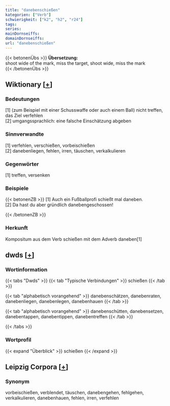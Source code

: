 ```yaml
---
title: "danebenschießen"
kategorien: ["Verb"]
schwierigkeit: ["k2", "h2", "r24"]
tags:
series:
mainDornseiffs:
domainDornseiffs:
url: "danebenschießen"
---
```


{{< betonenÜbs >}}
**Übersetzung:**  
shoot wide of the mark, miss the target, shoot wide, miss the mark  
{{< /betonenÜbs >}}

## Wiktionary [[+](https://de.wiktionary.org/wiki/danebenschießen)]

### Bedeutungen
[1] (zum Beispiel mit einer Schusswaffe oder auch einem Ball) nicht treffen, das Ziel verfehlen  
[2] umgangssprachlich: eine falsche Einschätzung abgeben  

### Sinnverwandte
[1] verfehlen, verschießen, vorbeischießen  
[2] danebenliegen, fehlen, irren, täuschen, verkalkulieren  

### Gegenwörter
[1] treffen, versenken  

### Beispiele
{{< betonenZB >}}
[1] Auch ein Fußballprofi schießt mal daneben.  
[2] Da hast du aber gründlich danebengeschossen!  

{{< /betonenZB >}}
### Herkunft
Kompositum aus dem Verb schießen mit dem Adverb daneben[1]  



## dwds [[+](https://www.dwds.de/wb/danebenschießen)]

### Wortinformation
{{< tabs "Dwds" >}}
{{< tab "Typische Verbindungen" >}}
schießen
{{< /tab >}}

{{< tab "alphabetisch vorangehend" >}}
danebenschätzen, danebenraten, danebenliegen, danebenlegen, danebenhauen
{{< /tab >}}

{{< tab "alphabetisch vorangehend" >}}
danebenschütten, danebensetzen, danebentappen, danebentippen, danebentreffen
{{< /tab >}}

{{< /tabs >}}

### Wortprofil
{{< expand "Überblick" >}} schießen {{< /expand >}}

## Leipzig Corpora [[+](https://corpora.uni-leipzig.de/en/res?word=danebenschießen&corpusId=deu_newscrawl-public_2018)]


### Synonym
vorbeischießen, verblendet, täuschen, danebengehen, fehlgehen, verkalkulieren, danebenhauen, fehlen, irren, verfehlen

